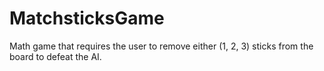 # MatchsticksGame
Math game that requires the user to remove either (1, 2, 3) sticks from the board to defeat the AI. 
